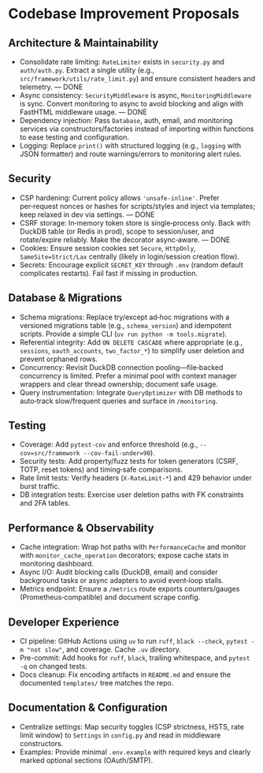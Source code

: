 # Codebase Improvement Proposals

## Architecture & Maintainability
- Consolidate rate limiting: `RateLimiter` exists in `security.py` and `auth/auth.py`. Extract a single utility (e.g., `src/framework/utils/rate_limit.py`) and ensure consistent headers and telemetry. — DONE
- Async consistency: `SecurityMiddleware` is async, `MonitoringMiddleware` is sync. Convert monitoring to async to avoid blocking and align with FastHTML middleware usage. — DONE
- Dependency injection: Pass `Database`, auth, email, and monitoring services via constructors/factories instead of importing within functions to ease testing and configuration.
- Logging: Replace `print()` with structured logging (e.g., `logging` with JSON formatter) and route warnings/errors to monitoring alert rules.

## Security
- CSP hardening: Current policy allows `'unsafe-inline'`. Prefer per‑request nonces or hashes for scripts/styles and inject via templates; keep relaxed in dev via settings. — DONE
- CSRF storage: In‑memory token store is single‑process only. Back with DuckDB table (or Redis in prod), scope to session/user, and rotate/expire reliably. Make the decorator async‑aware. — DONE
- Cookies: Ensure session cookies set `Secure`, `HttpOnly`, `SameSite=Strict/Lax` centrally (likely in login/session creation flow).
- Secrets: Encourage explicit `SECRET_KEY` through `.env` (random default complicates restarts). Fail fast if missing in production.

## Database & Migrations
- Schema migrations: Replace try/except ad‑hoc migrations with a versioned migrations table (e.g., `schema_version`) and idempotent scripts. Provide a simple CLI (`uv run python -m tools.migrate`).
- Referential integrity: Add `ON DELETE CASCADE` where appropriate (e.g., `sessions`, `oauth_accounts`, `two_factor_*`) to simplify user deletion and prevent orphaned rows.
- Concurrency: Revisit DuckDB connection pooling—file‑backed concurrency is limited. Prefer a minimal pool with context manager wrappers and clear thread ownership; document safe usage.
- Query instrumentation: Integrate `QueryOptimizer` with DB methods to auto‑track slow/frequent queries and surface in `/monitoring`.

## Testing
- Coverage: Add `pytest-cov` and enforce threshold (e.g., `--cov=src/framework --cov-fail-under=90`).
- Security tests: Add property/fuzz tests for token generators (CSRF, TOTP, reset tokens) and timing‑safe comparisons.
- Rate limit tests: Verify headers (`X-RateLimit-*`) and 429 behavior under burst traffic.
- DB integration tests: Exercise user deletion paths with FK constraints and 2FA tables.

## Performance & Observability
- Cache integration: Wrap hot paths with `PerformanceCache` and monitor with `monitor_cache_operation` decorators; expose cache stats in monitoring dashboard.
- Async I/O: Audit blocking calls (DuckDB, email) and consider background tasks or async adapters to avoid event‑loop stalls.
- Metrics endpoint: Ensure a `/metrics` route exports counters/gauges (Prometheus‑compatible) and document scrape config.

## Developer Experience
- CI pipeline: GitHub Actions using `uv` to run `ruff`, `black --check`, `pytest -m "not slow"`, and coverage. Cache `.uv` directory.
- Pre-commit: Add hooks for `ruff`, `black`, trailing whitespace, and `pytest -q` on changed tests.
- Docs cleanup: Fix encoding artifacts in `README.md` and ensure the documented `templates/` tree matches the repo.

## Documentation & Configuration
- Centralize settings: Map security toggles (CSP strictness, HSTS, rate limit window) to `Settings` in `config.py` and read in middleware constructors.
- Examples: Provide minimal `.env.example` with required keys and clearly marked optional sections (OAuth/SMTP).
